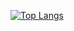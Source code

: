 [![Top Langs](https://github-readme-stats.vercel.app/api/top-langs/?username=candousek&theme=dracula)](https://github.com/anuraghazra/github-readme-stats)
